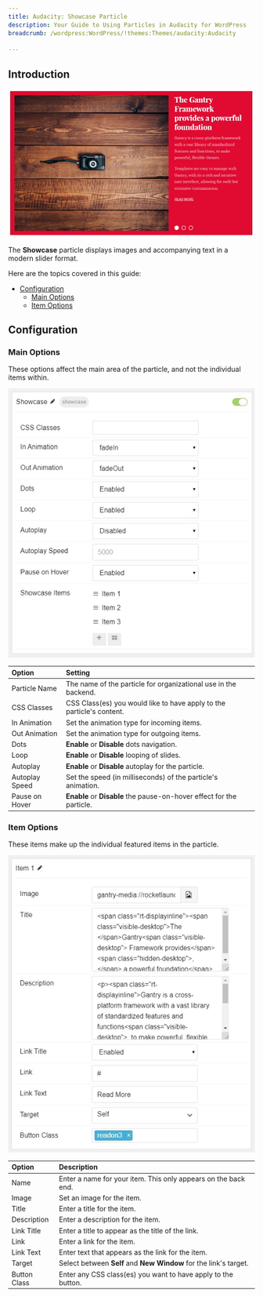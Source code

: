 ```yaml
---
title: Audacity: Showcase Particle
description: Your Guide to Using Particles in Audacity for WordPress
breadcrumb: /wordpress:WordPress/!themes:Themes/audacity:Audacity

---
```


## Introduction

![](assets/particle_showcase1.jpg)

The **Showcase** particle displays images and accompanying text in a modern slider format.

Here are the topics covered in this guide:

* [Configuration](#configuration)
    - [Main Options](#main-options)
    - [Item Options](#item-options)

## Configuration

### Main Options

These options affect the main area of the particle, and not the individual items within.

![](assets/particle_showcase2.jpg)

| Option            | Setting                                                               |
|:----------------- |:--------------------------------------------------------------------- |
| Particle Name     | The name of the particle for organizational use in the backend.       |
| CSS Classes       | CSS Class(es) you would like to have apply to the particle's content. |
| In Animation      | Set the animation type for incoming items.                            |
| Out Animation     | Set the animation type for outgoing items.                            |
| Dots              | **Enable** or **Disable** dots navigation.                            |
| Loop              | **Enable** or **Disable** looping of slides.                          |
| Autoplay          | **Enable** or **Disable** autoplay for the particle.                  |
| Autoplay Speed    | Set the speed (in milliseconds) of the particle's animation.          |
| Pause on Hover    | **Enable** or **Disable** the pause-on-hover effect for the particle. |

### Item Options

These items make up the individual featured items in the particle.

![](assets/particle_showcase3.jpg)

| Option         | Description                                                                                                   |
| :------------- | :------------------------------------------------------------------------------------------------------------ |
| Name           | Enter a name for your item. This only appears on the back end.                                                |
| Image          | Set an image for the item.                                                                                    |
| Title          | Enter a title for the item.                                                                                   |
| Description    | Enter a description for the item.                                                                             |
| Link Title     | Enter a title to appear as the title of the link.                                                             |
| Link           | Enter a link for the item.                                                                                    |
| Link Text      | Enter text that appears as the link for the item.                                                             |
| Target         | Select between **Self** and **New Window** for the link's target.                                             |
| Button Class   | Enter any CSS class(es) you want to have apply to the button.                                                 |
